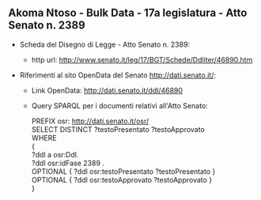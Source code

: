 ## Akoma Ntoso - Bulk Data - 17a legislatura - Atto Senato n. 2389 ##

* Scheda del Disegno di Legge - Atto Senato n. 2389:
	* http url: http://www.senato.it/leg/17/BGT/Schede/Ddliter/46890.htm

* Riferimenti al sito OpenData del Senato http://dati.senato.it/:
	* Link OpenData: http://dati.senato.it/ddl/46890
	* Query SPARQL per i documenti relativi all'Atto Senato:

        PREFIX osr: <http://dati.senato.it/osr/>  
		SELECT DISTINCT ?testoPresentato ?testoApprovato  
		WHERE  
		{  
		    ?ddl a osr:Ddl.  
		    ?ddl osr:idFase 2389 .  
		    OPTIONAL { ?ddl osr:testoPresentato ?testoPresentato }  
		    OPTIONAL { ?ddl osr:testoApprovato ?testoApprovato }  
		}
		